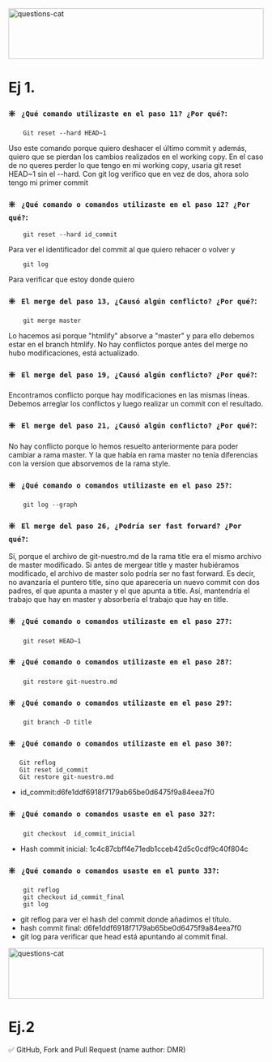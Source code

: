 <img width=100% height="100" src="https://wallpapercave.com/wp/h3u2qag.jpg" title="questions-cat"/>

# Ej 1.


### ❇️ ` ¿Qué comando utilizaste en el paso 11? ¿Por qué?`:

        Git reset --hard HEAD~1 

 Uso este comando porque quiero deshacer el último commit y además, quiero que se pierdan los cambios realizados en el working copy. En el caso de no queres perder lo que tengo en mi working copy, usaria git reset HEAD~1 sin el --hard.
Con git log verifico que en vez de dos, ahora solo tengo mi primer commit

### ❇️ ` ¿Qué comando o comandos utilizaste en el paso 12? ¿Por qué?`:

        git reset --hard id_commit 
 
 Para ver el identificador del commit al que quiero rehacer o volver y

        git log 
  
   Para verificar que estoy donde quiero


### ❇️ ` El merge del paso 13, ¿Causó algún conflicto? ¿Por qué?`:

        git merge master
    
 Lo hacemos asi porque "htmlify" absorve a "master" y para ello debemos estar en el branch htmlify. No hay conflictos porque antes del merge no hubo modificaciones, está actualizado.


### ❇️ ` El merge del paso 19, ¿Causó algún conflicto? ¿Por qué?`:
    
 Encontramos conflicto porque hay modificaciones en las mismas líneas. 
 Debemos arreglar los conflictos y luego realizar un commit con el resultado.


### ❇️ ` El merge del paso 21, ¿Causó algún conflicto? ¿Por qué?`:

 No hay conflicto porque lo hemos resuelto anteriormente para poder cambiar a rama master. Y la que había en rama master no tenía diferencias con la version que absorvemos de la rama style.

### ❇️ ` ¿Qué comando o comandos utilizaste en el paso 25?`:
        
        git log --graph  


### ❇️ ` El merge del paso 26, ¿Podría ser fast forward? ¿Por qué?`:

 Sí, porque el archivo de git-nuestro.md de la rama title era el mismo archivo de master modificado. Si antes de mergear title y master hubiéramos modificado, el archivo de master solo podría ser no fast forward. Es decir, no avanzaría el puntero title, sino que aparecería un nuevo commit con dos padres, el que apunta a master y el que apunta a title. Así, mantendría el trabajo que hay en master y absorbería el trabajo que hay en title.


### ❇️ ` ¿Qué comando o comandos utilizaste en el paso 27?`:

        git reset HEAD~1

### ❇️ ` ¿Qué comando o comandos utilizaste en el paso 28?`:

        git restore git-nuestro.md

### ❇️ ` ¿Qué comando o comandos utilizaste en el paso 29?`:

        git branch -D title

### ❇️ ` ¿Qué comando o comandos utilizaste en el paso 30?`:

       Git reflog
       Git reset id_commit
       Git restore git-nuestro.md
       
 - id_commit:d6fe1ddf6918f7179ab65be0d6475f9a84eea7f0

### ❇️ ` ¿Qué comando o comandos usaste en el paso 32?`:

        git checkout  id_commit_inicial

- Hash commit inicial: 1c4c87cbff4e71edb1cceb42d5c0cdf9c40f804c

### ❇️ ` ¿Qué comando o comandos usaste en el punto 33?`:

        git reflog
        git checkout id_commit_final
        git log

- git reflog para ver el hash del commit donde añadimos el título.
- hash commit final: d6fe1ddf6918f7179ab65be0d6475f9a84eea7f0 
- git log para verificar que  head está apuntando al commit final.
    
    
<img width=100% height="100" src="https://wallpapercave.com/wp/h3u2qag.jpg" title="questions-cat"/>

# Ej.2 

✅ GitHub, Fork and Pull Request (name author: DMR)

